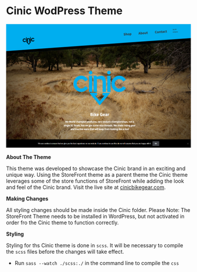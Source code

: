 # Cinic WodPress Theme

![Cinic theme screenshot](/img/github-screenshot.png?raw=true "Cinic screenshot")

**About The Theme**

This theme was developed to showcase the Cinic brand in an exciting and unique way. Using the StoreFront theme as a parent theme the Cinic theme leverages some of the store functions of StoreFront while adding the look and feel of the Cinic brand. Visit the live site at [cinicbikegear.com](https://cinicbikegear.com/).

**Making Changes**

All styling changes should be made inside the Cinic folder.
Please Note: The StoreFront Theme needs to be installed in WordPress, but not activated in order fro the Cinic theme to function correctly.

**Styling**

Styling for ths Cinic theme is done in `scss`. It will be necessary to compile the `scss` files before the changes will take effect. 
- Run `sass --watch ./scss:./` in the command line to compile the `css`